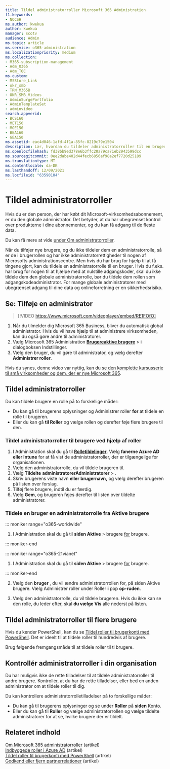 ```yaml
---
title: Tildel administratorroller Microsoft 365 Administration
f1.keywords:
- NOCSH
ms.author: kwekua
author: kwekua
manager: scotv
audience: Admin
ms.topic: article
ms.service: o365-administration
ms.localizationpriority: medium
ms.collection:
- M365-subscription-management
- Adm_O365
- Adm_TOC
ms.custom:
- MSStore_Link
- okr_smb
- TRN_M365B
- OKR_SMB_Videos
- AdminSurgePortfolio
- AdminTemplateSet
- adminvideo
search.appverid:
- BCS160
- MET150
- MOE150
- BEA160
- GEA150
ms.assetid: eac4d046-1afd-4f1a-85fc-8219c79e1504
description: Lær, hvordan du tildeler administratorroller til en bruger eller flere brugere i din virksomhed, så de kan udføre bestemte opgaver i Administration.
ms.openlocfilehash: fd38bb9ed378e6b3ffc20a79ca71eb2943599dcc
ms.sourcegitcommit: 0ee2dabe402d44fecb6856af98a2ef7720d25189
ms.translationtype: MT
ms.contentlocale: da-DK
ms.lasthandoff: 12/09/2021
ms.locfileid: "63590104"
---
```

# <a name="assign-admin-roles"></a>Tildel administratorroller

Hvis du er den person, der har købt dit Microsoft-virksomhedsabonnement, er du den globale administrator. Det betyder, at du har ubegrænset kontrol over produkterne i dine abonnementer, og du kan få adgang til de fleste data.

Du kan få mere at vide [under Om administratorroller](about-admin-roles.md).

Når du tilføjer nye brugere, og du ikke tildeler dem en administratorrolle, så er de i brugerrollen og har ikke administratorrettigheder til nogen af Microsofts administrationscentre. Men hvis du har brug for hjælp til at få tingene gjort, kan du tildele en administratorrolle til en bruger. Hvis du f.eks. har brug for nogen til at hjælpe med at nulstille adgangskoder, skal du ikke tildele dem den globale administratorrolle, bør du tildele dem rollen som adgangskodeadministrator. For mange globale administratorer med ubegrænset adgang til dine data og onlineforretning er en sikkerhedsrisiko.

## <a name="watch-add-an-admin"></a>Se: Tilføje en administrator

> [!VIDEO https://www.microsoft.com/videoplayer/embed/RE1FOfO] 

1. Når du tilmelder dig Microsoft 365 Business, bliver du automatisk global administrator. Hvis du vil have hjælp til at administrere virksomheden, kan du også gøre andre til administratorer. 
1. Vælg Microsoft 365 Administration <a href="https://go.microsoft.com/fwlink/p/?linkid=834822" target="_blank">**Brugereaktive brugere**</a> >  i dialogboksen Indstillinger.
1. Vælg den bruger, du vil gøre til administrator, og vælg derefter **Administrer roller**.

Hvis du synes, denne video var nyttig, kan du [se den komplette kursusserie til små virksomheder og dem, der er nye Microsoft 365](../../business-video/index.yml).

## <a name="assign-admin-roles"></a>Tildel administratorroller 

Du kan tildele brugere en rolle på to forskellige måder:

- Du kan gå til brugerens oplysninger og Administrer roller **for** at tildele en rolle til brugeren.
- Eller du kan gå **til Roller** og vælge rollen og derefter føje flere brugere til den.

### <a name="assign-admin-roles-to-users-using-roles"></a>Tildel administratorroller til brugere ved hjælp af roller

1. I Administration skal du gå til <a href="https://go.microsoft.com/fwlink/p/?linkid=2097861" target="_blank">**Rolletildelinger**</a>. Vælg **fanerne Azure AD** **eller Intune** for at få vist de administratorroller, der er tilgængelige for organisationen.
2. Vælg den administratorrolle, du vil tildele brugeren til.
3. Vælg **Tildelte** **administratorerAdministratorer** > .
4. Skriv brugerens viste navn **eller** **brugernavn,** og vælg derefter brugeren på listen over forslag.
5. Tilføj flere brugere, indtil du er færdig.
6. Vælg **Gem**, og brugeren føjes derefter til listen over tildelte administratorer.

### <a name="assign-a-user-to-an-admin-role-from-active-users"></a>Tildele en bruger en administratorrolle fra Aktive brugere

::: moniker range="o365-worldwide"

1. I Administration skal du gå til **siden Aktive** > brugere [for](https://go.microsoft.com/fwlink/p/?linkid=834822) brugere.

::: moniker-end

::: moniker range="o365-21vianet"

1. I Administration skal du gå til **siden Aktive** > brugere <a href="https://go.microsoft.com/fwlink/p/?linkid=850628" target="_blank">for</a> brugere.

::: moniker-end

2. Vælg den **bruger** , du vil ændre administratorrollen for, på siden Aktive brugere. Vælg Administrer roller under Roller **i** pop **op-ruden**.

3. Vælg den administratorrolle, du vil tildele brugeren. Hvis du ikke kan se den rolle, du leder efter, skal **du vælge Vis** alle nederst på listen.

## <a name="assign-admin-roles-to-multiple-users"></a>Tildel administratorroller til flere brugere

Hvis du kender PowerShell, kan du se [Tildel roller til brugerkonti med PowerShell](../../enterprise/assign-roles-to-user-accounts-with-microsoft-365-powershell.md). Det er ideelt til at tildele roller til hundredvis af brugere.
  
Brug følgende fremgangsmåde til at tildele roller til ti brugere.

## <a name="check-admin-roles-in-your-organization"></a>Kontrollér administratorroller i din organisation

Du har muligvis ikke de rette tilladelser til at tildele administratorroller til andre brugere. Kontrollér, at du har de rette tilladelser, eller bed en anden administrator om at tildele roller til dig.

Du kan kontrollere administratorrolletilladelser på to forskellige måder:

- Du kan gå til brugerens oplysninger og se under **Roller** på **siden** Konto.
- Eller du kan gå til **Roller** og vælge administratorrollen og vælge tildelte administratorer for at se, hvilke brugere der er tildelt.

## <a name="related-content"></a>Relateret indhold

[Om Microsoft 365 administratorroller](about-admin-roles.md) (artikel)\
[Indbyggede roller i Azure AD](/azure/active-directory/roles/permissions-reference) (artikel)\
[Tildel roller til brugerkonti med PowerShell](../../enterprise/assign-roles-to-user-accounts-with-microsoft-365-powershell.md) (artikel)\
[Godkend eller fjern partnerrelationer](../misc/add-partner.md) (artikel)
